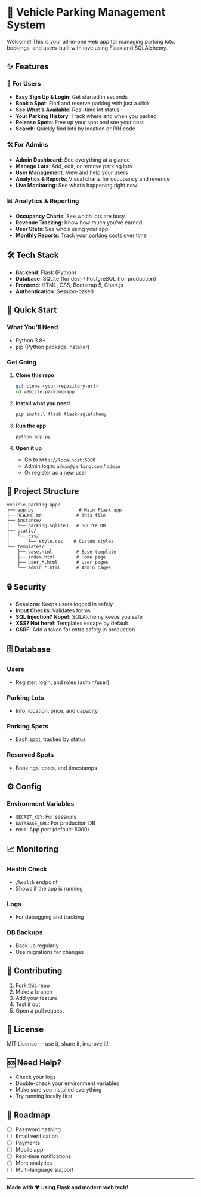 # 🚗 Vehicle Parking Management System

Welcome! This is your all-in-one web app for managing parking lots, bookings, and users-built with love using Flask and SQLAlchemy.

## ✨ Features

### 👥 For Users
- **Easy Sign Up & Login**: Get started in seconds
- **Book a Spot**: Find and reserve parking with just a click
- **See What’s Available**: Real-time lot status
- **Your Parking History**: Track where and when you parked
- **Release Spots**: Free up your spot and see your cost
- **Search**: Quickly find lots by location or PIN code

### 🛠️ For Admins
- **Admin Dashboard**: See everything at a glance
- **Manage Lots**: Add, edit, or remove parking lots
- **User Management**: View and help your users
- **Analytics & Reports**: Visual charts for occupancy and revenue
- **Live Monitoring**: See what’s happening right now

### 📊 Analytics & Reporting
- **Occupancy Charts**: See which lots are busy
- **Revenue Tracking**: Know how much you’ve earned
- **User Stats**: See who’s using your app
- **Monthly Reports**: Track your parking costs over time

## 🛠️ Tech Stack

- **Backend**: Flask (Python)
- **Database**: SQLite (for dev) / PostgreSQL (for production)
- **Frontend**: HTML, CSS, Bootstrap 5, Chart.js
- **Authentication**: Session-based

## 🚀 Quick Start

### What You’ll Need
- Python 3.8+
- pip (Python package installer)

### Get Going

1. **Clone this repo**
   ```bash
   git clone <your-repository-url>
   cd vehicle-parking-app
   ```

2. **Install what you need**
   ```bash
   pip install flask flask-sqlalchemy 
   ```

3. **Run the app**
   ```bash
   python app.py
   ```

4. **Open it up**
   - Go to `http://localhost:5000`
   - Admin login: `admin@parking.com` / `admin`
   - Or register as a new user

## 📁 Project Structure

```
vehicle-parking-app/
├── app.py                 # Main Flask app
├── README.md             # This file
├── instance/
│   └── parking.sqlite3   # SQLite DB
├── static/
│   └── css/
│       └── style.css    # Custom styles
└── templates/
    ├── base.html         # Base template
    ├── index.html        # Home page
    ├── user_*.html       # User pages
    └── admin_*.html      # Admin pages
```

## 🔒 Security

- **Sessions**: Keeps users logged in safely
- **Input Checks**: Validates forms
- **SQL Injection? Nope!**: SQLAlchemy keeps you safe
- **XSS? Not here!**: Templates escape by default
- **CSRF**: Add a token for extra safety in production

## 🗄️ Database

### Users
- Register, login, and roles (admin/user)

### Parking Lots
- Info, location, price, and capacity

### Parking Spots
- Each spot, tracked by status

### Reserved Spots
- Bookings, costs, and timestamps

## ⚙️ Config

### Environment Variables
- `SECRET_KEY`: For sessions
- `DATABASE_URL`: For production DB
- `PORT`: App port (default: 5000)

## 📈 Monitoring

### Health Check
- `/health` endpoint
- Shows if the app is running

### Logs
- For debugging and tracking

### DB Backups
- Back up regularly
- Use migrations for changes

## 🤝 Contributing

1. Fork this repo
2. Make a branch
3. Add your feature
4. Test it out
5. Open a pull request

## 📝 License

MIT License — use it, share it, improve it!

## 🆘 Need Help?

- Check your logs
- Double-check your environment variables
- Make sure you installed everything
- Try running locally first

## 🎯 Roadmap

- [ ] Password hashing
- [ ] Email verification
- [ ] Payments
- [ ] Mobile app
- [ ] Real-time notifications
- [ ] More analytics
- [ ] Multi-language support

---

**Made with ❤️ using Flask and modern web tech!**
